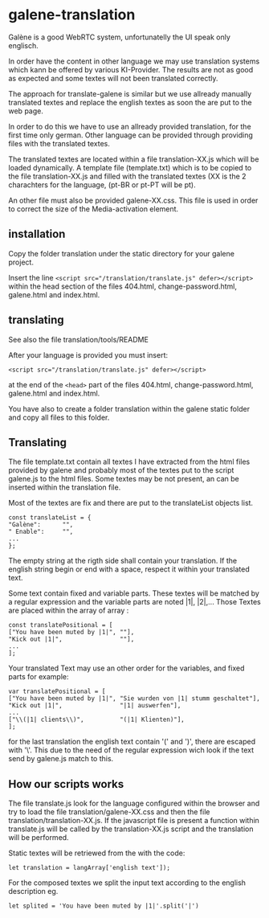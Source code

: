# galene-translation

Galène is a good WebRTC system, unfortunatelly the UI speak only englisch.

In order have the content in other language we may use translation systems which kann be offered by various KI-Provider. The results are not as good as expected and some textes will not been translated correctly.

The approach for translate-galene is similar but we use allready manually translated textes and replace the english textes as soon the are put to the web page. 

In order to do this we have to use an allready provided translation, for the first time only german. Other language can be provided through providing files with the translated textes.

The translated textes are located within a file translation-XX.js which will be loaded dynamically. A template file (template.txt) which is to be copied to the file translation-XX.js and filled with the translated textes (XX is the 2 charachters for the language, (pt-BR or pt-PT will be pt).

An other file must also be provided galene-XX.css. This file is used in order to correct the size of the Media-activation element.

## installation

Copy the folder translation under the static directory for your galene project.

Insert the line ```<script src="/translation/translate.js" defer></script>``` within the head section of the files 404.html, change-password.html, galene.html and index.html.

## translating

See also the file translation/tools/README

After your language is provided you must insert:

```<script src="/translation/translate.js" defer></script>```

at the end of the ```<head>``` part of the files 404.html, change-password.html, galene.html and index.html.

You have also to create a folder translation within the galene static folder and
copy all files to this folder.

## Translating

The file template.txt contain all textes I have extracted from the html files provided by galene and probably most of the textes put to the script galene.js to the html files. Some textes may be not present, an can be inserted within the translation file.

Most of the textes are fix and there are put to the translateList objects list.

```
const translateList = {
"Galène":      "",
" Enable":     "",
...
};
```
The empty string at the rigth side shall contain your translation. If the english string begin or end with a space, respect it within your translated text.

Some text contain fixed and variable parts. These textes will be matched by a regular expression and the variable parts are noted |1|, |2|,... Those Textes are placed within the array of array :

```
const translatePositional = [
["You have been muted by |1|", ""],
"Kick out |1|",                ""],
...
];
```


Your translated Text may use an other order for the variables, and fixed parts for example:

```
var translatePositional = [
["You have been muted by |1|", "Sie wurden von |1| stumm geschaltet"],
"Kick out |1|",                "|1| auswerfen"],
...
["\\(|1| clients\\)",          "(|1| Klienten)"],
];
```

for the last translation the english text contain '(' and ')', there are escaped with '\\'. This due to the need of the regular expression wich look if the text send by galene.js match to this.

## How our scripts works

The file translate.js look for the language configured within the browser and try to load the file translation/galene-XX.css and then the file translation/translation-XX.js. If the javascript file is present a function within translate.js will be called by the translation-XX.js script and the translation will be performed.

Static textes will be retriewed from the with the code:

```
let translation = langArray['english text']); 
```

For the composed textes we split the input text according to the english description eg.

```
let splited = 'You have been muted by |1|'.split('|')

```

